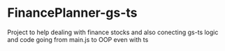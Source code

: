 # FinancePlanner-gs-ts
Project to help dealing with finance stocks and also conecting gs-ts logic and code going from main.js to OOP even with ts
